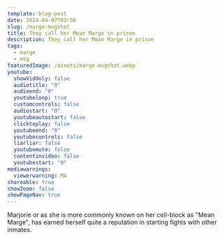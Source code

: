 ```yaml
---
template: blog-post
date: 2024-04-07T03:56
slug: /marge-mugshot
title: They call her Mean Marge in prison
description: They call her Mean Marge in prison
tags:
  - marge
  - mtg
featuredImage: /assets/marge-mugshot.webp
youtube:
  showVidOnly: false
  audiotitle: "0"
  audioend: "0"
  youtubeloop: true
  customcontrols: false
  audiostart: "0"
  youtubeautostart: false
  clicktoplay: false
  youtubeend: "0"
  youtubecontrols: false
  liarliar: false
  youtubemute: false
  contentinvideo: false
  youtubestart: "0"
mediawarnings:
  viewerwarning: MA
shareable: true
showZoom: false
showPageNav: true
---
```

Marjorie or as she is more commonly known on her cell-block as "Mean Marge", has earned herself quite a reputation in starting fights with other inmates.
